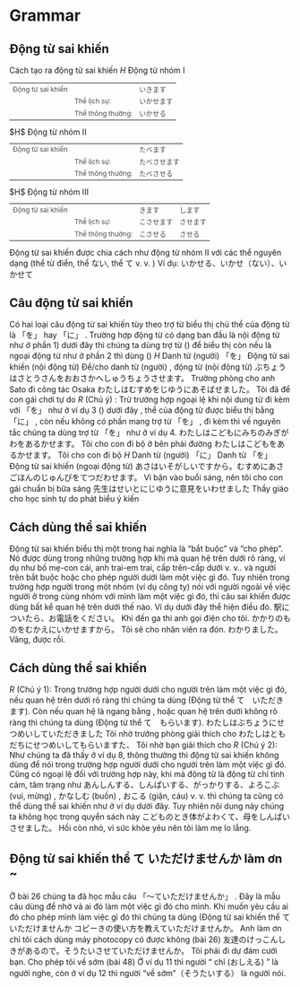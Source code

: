 # Grammar

## Động từ sai khiến

 Cách tạo ra động từ sai khiến 
$H$ Động từ nhóm I
 <table style="width:100%;font-size:12px;color:#4b4b4b;" align="center"> <tr> <td>Động từ sai khiến</td><td></td> <td>いきます</td> </tr> <tr> <td></td><td>Thể lịch sự:</td> <td>いかせます</td> </tr> <tr> <td></td><td>Thể thông thường:</td> <td>いかせる</td> </tr></table>
$H$ Động từ nhóm II
 <table style="width:100%;font-size:12px;color:#4b4b4b;" align="center"> <tr> <td>Động từ sai khiến</td><td></td> <td>たべます</td> </tr> <tr> <td></td><td>Thể lịch sự:</td> <td>たべさせます</td> </tr> <tr> <td></td><td>Thể thông thường:</td> <td>たべさせる</td> </tr></table>
$H$ Động từ nhóm III
 <table style="width:100%;font-size:12px;color:#4b4b4b;" align="center"> <tr> <td>Động từ sai khiến</td><td></td> <td>きます</td><td>します</td> </tr> <tr> <td></td><td>Thể lịch sự:</td> <td>こさせます</td><td>させます</td> </tr> <tr> <td></td><td>Thể thông thường:</td> <td>こさせる</td><td>させる</td> </tr></table>
 Động từ sai khiến được chia cách như động từ nhóm II với các thể nguyên dạng (thể từ điển, thể ない, thể て v. v. ) 
 Ví dụ: いかせる、いかせ（ない）、いかせて

## Câu động từ sai khiến

 Có hai loại câu động từ sai khiến tùy theo trợ từ biểu thị chủ thể của động từ là 「を」 hay 「に」 . Trường hợp động từ có dạng ban đầu là nội động từ như ở phần 1) dưới đây thì chúng ta dùng trợ từ () để biểu thị còn nếu là ngoại động từ như ở phần 2 thì dùng () 
$H$ Danh từ (người) 「を」 Động từ sai khiến (nội động từ) 
 Để/cho danh từ (người) , động từ (nội động từ) 
 ぶちょうはさとうさんをおおさかへしゅうちょうさせます。
 Trường phòng cho anh Sato đi công tác Osaka
 わたしはむすめをじゆうにあそばせました。
 Tôi đã để con gái chơi tự do
$R$ (Chú ý) : 
 Trừ trường hợp ngoại lệ khi nội dung từ đi kèm với 「を」 như ở ví dụ 3 () dưới đây , thể của động từ được biểu thị bằng 「に」 , còn nếu không có phần mang trợ từ 「を」 , đi kèm thì về nguyên tắc chúng ta dùng trợ từ 「を」 như ở ví dụ 4.
 わたしはこどもにみちのみぎがわをあるかせます。
 Tôi cho con đi bộ ở bên phải đường
 わたしはこどもをあるかせます。
 Tôi cho con đi bộ
$H$ Danh từ (người) 「に」 Danh từ 「を」 Động từ sai khiến (ngoại động từ) 
 あさはいそがしいですから。むすめにあさごほんのじゅんびをてつだわせます。
 Vì bận vào buổi sáng, nên tôi cho con gái chuẩn bị bữa sáng
 先生はせいとにじゆうに意見をいわせました
 Thầy giáo cho học sinh tự do phát biểu ý kiến

## Cách dùng thể sai khiến

 Động từ sai khiến biểu thị một trong hai nghĩa là “bắt buộc” và “cho phép”. Nó được dùng trong những trường hợp khi mà quan hệ trên dưới rõ ràng, ví dụ như bố mẹ-con cái, anh trai-em trai, cấp trên-cấp dưới v. v.. và người trên bắt buộc hoặc cho phép người dưới làm một việc gì đó. 
 Tuy nhiên trong trường hợp người trong một nhóm (ví dụ công ty) nói với người ngoài về việc người ở trong cùng nhóm với mình làm một việc gì đó, thì câu sai khiến được dùng bất kể quan hệ trên dưới thế nào. Ví dụ dưới đây thể hiện điều đó. 
 駅についたら、お電話をください。
 Khi đến ga thì anh gọi điện cho tôi.
 かかりのものをむかえにいかせますから。
 Tôi sẽ cho nhân viên ra đón.
 わかりました。
 Vâng, được rồi.

## Cách dùng thể sai khiến

$R$ (Chú ý 1): 
 Trong trường hợp người dưới cho người trên làm một việc gì đó, nếu quan hệ trên dưới rõ ràng thì chúng ta dùng (Động từ thể て　いただきます). Còn nếu quan hệ là ngang bằng , hoặc quan hệ trên dưới không rõ ràng thì chúng ta dùng (Động từ thể て　もらいます). 
 わたしはぶちょうにせつめいしていただきました
 Tôi nhờ trưởng phòng giải thích cho
 わたしはともだちにせつめいしてもらいますた、
 Tôi nhờ bạn giải thích cho
$R$ (Chú ý 2): 
 Như chúng ta đã thấy ở ví dụ 8, thông thường thì động từ sai khiến không dùng để nói trong trường hợp người dưới cho người trên làm một việc gì đó. Cũng có ngoại lệ đối với trường hợp này, khi mà động từ là động từ chỉ tình cảm, tâm trạng như あんしんする、しんぱいする、がっかりする、よろこぶ (vui, mừng) , かなしむ (buồn) , おこる (giận, cáu) v. v. thì chúng ta cũng có thể dùng thể sai khiến như ở ví dụ dưới đây. Tuy nhiên nội dung này chúng ta không học trong quyển sách này
 こどものとき体がよわくて、母をしんぱいさせました。
 Hồi còn nhỏ, vì sức khỏe yêu nên tôi làm mẹ lo lắng.

## Động từ sai khiến thể て いただけませんか làm ơn ~

 Ở bài 26 chúng ta đã học mẫu câu 「～ていただけませんか」 . Đây là mẫu câu dùng để nhờ vả ai đó làm một việc gì đó cho mình. Khi muốn yêu cầu ai đó cho phép mình làm việc gì đó thì chúng ta dùng (Động từ sai khiến thể て　いただけませんか
 コピーきの使い方を教えていただけませんか。
 Anh làm ơn chỉ tôi cách dùng máy photocopy có được không (bài 26) 
 友達のけっこんしきがあるので。そうたいさせていただけませんか。
 Tôi phải đi dự đám cưới bạn. Cho phép tôi về sớm (bài 48) 
 Ở ví dụ 11 thì người “ chỉ (おしえる) ” là người nghe, còn ở ví dụ 12 thì người “về sớm”（そうたいする） là người nói. 

